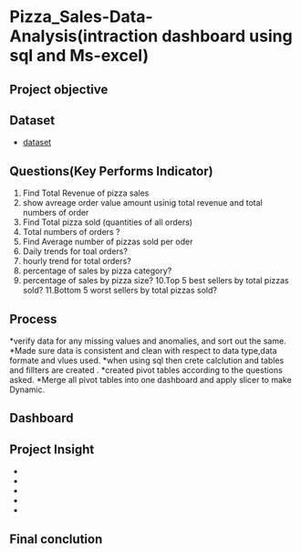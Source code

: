 # Pizza_Sales-Data-Analysis(intraction dashboard using sql and Ms-excel)


## Project objective



## Dataset
- <a href="https://github.com/12ssind/Pro-Data-Analysis-Dashboards/blob/main/1000.xlsx">dataset</a>

## Questions(Key Performs Indicator)

1. Find Total Revenue of pizza sales  
2. show avreage order value amount usinig total revenue and total numbers of order 
3. Find Total pizza sold (quantities of all orders)
4. Total numbers of orders ?
5. Find Average number of pizzas sold per oder
6. Daily trends for toal orders?
7. hourly trend for total orders?
8. percentage of sales by pizza category?
9. percentage of sales by pizza size?
10.Top 5 best sellers by total pizzas sold?
11.Bottom 5 worst sellers by total pizzas sold?

## Process  

*verify data for any missing values and anomalies, and sort out the same.
*Made sure data is consistent and clean with respect to data type,data formate and vlues used.
*when using sql then crete calclution and tables and fillters are created .
*created pivot tables according to the questions asked.
*Merge all pivot tables into one dashboard and apply slicer to make Dynamic.

## Dashboard


## Project Insight
*
*
*
*
*

## Final conclution
